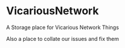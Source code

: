 # VicariousNetwork
A Storage place for Vicarious Network Things

Also a place to collate our issues and fix them
